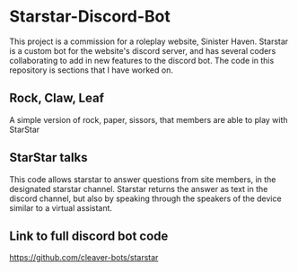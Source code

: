 # Starstar-Discord-Bot
This project is a commission for a roleplay website, Sinister Haven. Starstar is a custom bot for the website's discord server, and has several coders collaborating to add in new features to the discord bot. The code in this repository is sections that I have worked on.

## Rock, Claw, Leaf
A simple version of rock, paper, sissors, that members are able to play with StarStar

## StarStar talks 
This code allows starstar to answer questions from site members, in the designated starstar channel. Starstar returns the answer as text in the discord channel, but also  by speaking through the speakers of the device similar to a virtual assistant. 

## Link to full discord bot code
https://github.com/cleaver-bots/starstar
